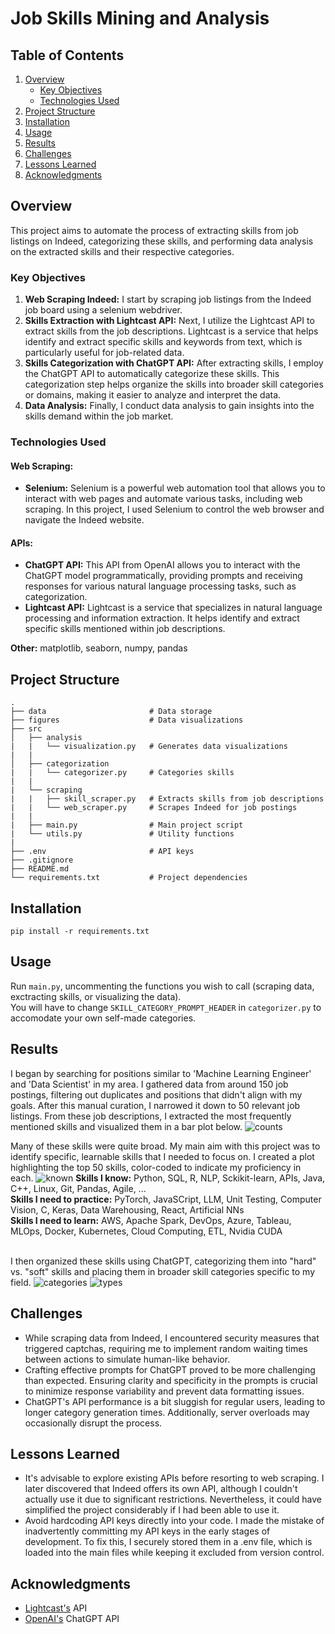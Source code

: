 # Job Skills Mining and Analysis
## Table of Contents
1. [Overview](#overview)
    - [Key Objectives](#key-objectives)
    - [Technologies Used](#technologies-used)
2. [Project Structure](#project-structure)
3. [Installation](#installation)
4. [Usage](#usage)
5. [Results](#results)
6. [Challenges](#challenges)
7. [Lessons Learned](#lessons-learned)
8. [Acknowledgments](#acknowledgments)

## Overview
This project aims to automate the process of extracting skills from job listings on Indeed, categorizing these skills, and performing data analysis on the extracted skills and their respective categories.

### Key Objectives
1. **Web Scraping Indeed:** I start by scraping job listings from the Indeed job board using a selenium webdriver.
2. **Skills Extraction with Lightcast API:** Next, I utilize the Lightcast API to extract skills from the job descriptions. Lightcast is a service that helps identify and extract specific skills and keywords from text, which is particularly useful for job-related data.
3. **Skills Categorization with ChatGPT API:** After extracting skills, I employ the ChatGPT API to automatically categorize these skills. This categorization step helps organize the skills into broader skill categories or domains, making it easier to analyze and interpret the data.
4. **Data Analysis:** Finally, I conduct data analysis to gain insights into the skills demand within the job market.

### Technologies Used
#### Web Scraping:
- **Selenium:** Selenium is a powerful web automation tool that allows you to interact with web pages and automate various tasks, including web scraping. In this project, I used Selenium to control the web browser and navigate the Indeed website.
#### APIs:
- **ChatGPT API:** This API from OpenAI allows you to interact with the ChatGPT model programmatically, providing prompts and receiving responses for various natural language processing tasks, such as categorization.
- **Lightcast API:** Lightcast is a service that specializes in natural language processing and information extraction. It helps identify and extract specific skills mentioned within job descriptions.
  
**Other:** matplotlib, seaborn, numpy, pandas

## Project Structure
```
.
├── data                       # Data storage
├── figures                    # Data visualizations
├── src
│   ├── analysis
|   |   └── visualization.py   # Generates data visualizations
|   |
│   ├── categorization
|   |   └── categorizer.py     # Categories skills
|   |
|   └── scraping
|   |   ├── skill_scraper.py   # Extracts skills from job descriptions
|   |   └── web_scraper.py     # Scrapes Indeed for job postings
|   |
|   ├── main.py                # Main project script
|   └── utils.py               # Utility functions
|
├── .env                       # API keys
├── .gitignore
├── README.md
└── requirements.txt           # Project dependencies
```

## Installation
`pip install -r requirements.txt`

## Usage
Run `main.py`, uncommenting the functions you wish to call (scraping data, exctracting skills, or visualizing the data).<br>
You will have to change `SKILL_CATEGORY_PROMPT_HEADER` in `categorizer.py` to accomodate your own self-made categories.

## Results
I began by searching for positions similar to 'Machine Learning Engineer' and 'Data Scientist' in my area. I gathered data from around 150 job postings, filtering out duplicates and positions that didn't align with my goals. After this manual curation, I narrowed it down to 50 relevant job listings.
From these job descriptions, I extracted the most frequently mentioned skills and visualized them in a bar plot below.
![counts](./figures/skill_counts.png)

Many of these skills were quite broad. My main aim with this project was to identify specific, learnable skills that I needed to focus on. I created a plot highlighting the top 50 skills, color-coded to indicate my proficiency in each.
![known](./figures/known_skills.png)
**Skills I know:** Python, SQL, R, NLP, Sckikit-learn, APIs, Java, C++, Linux, Git, Pandas, Agile, ...<br>
**Skills I need to practice:** PyTorch, JavaSCript, LLM, Unit Testing, Computer Vision, C, Keras, Data Warehousing, React, Artificial NNs<br>
**Skills I need to learn:** AWS, Apache Spark, DevOps, Azure, Tableau, MLOps, Docker, Kubernetes, Cloud Computing, ETL, Nvidia CUDA<br><br>

I then organized these skills using ChatGPT, categorizing them into "hard" vs. "soft" skills and placing them in broader skill categories specific to my field.
![categories](./figures/skill_categories.png)
![types](./figures/skill_types.png)

## Challenges
- While scraping data from Indeed, I encountered security measures that triggered captchas, requiring me to implement random waiting times between actions to simulate human-like behavior.
- Crafting effective prompts for ChatGPT proved to be more challenging than expected. Ensuring clarity and specificity in the prompts is crucial to minimize response variability and prevent data formatting issues.
- ChatGPT's API performance is a bit sluggish for regular users, leading to longer category generation times. Additionally, server overloads may occasionally disrupt the process.

## Lessons Learned
- It's advisable to explore existing APIs before resorting to web scraping. I later discovered that Indeed offers its own API, although I couldn't actually use it due to significant restrictions. Nevertheless, it could have simplified the project considerably if I had been able to use it.
- Avoid hardcoding API keys directly into your code. I made the mistake of inadvertently committing my API keys in the early stages of development. To fix this, I securely stored them in a .env file, which is loaded into the main files while keeping it excluded from version control.

## Acknowledgments
- [Lightcast's](https://lightcast.io/) API
- [OpenAI's](https://openai.com/blog/chatgpt) ChatGPT API
